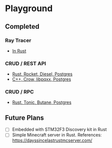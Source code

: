 # Playground


## Completed

### Ray Tracer

- [In Rust](https://github.com/TmLev/ray-tracer-rust)

### CRUD / REST API

- [Rust, Rocket, Diesel, Postgres](https://github.com/TmLev/crud-rest-api-rust-rocket-diesel-postgres)
- [C++, Crow, libpqxx, Postgres](https://github.com/TmLev/crud-rest-api-cpp-crow-libpqxx-postgres)

### CRUD / RPC

- [Rust, Tonic, Butane, Postgres](https://github.com/TmLev/crud-grpc-rust-tonic-butane-postgres)


## Future Plans

- [ ] Embedded with STM32F3 Discovery kit in Rust
- [ ] Simple Minecraft server in Rust. References: https://dayssincelastrustmcserver.com/
